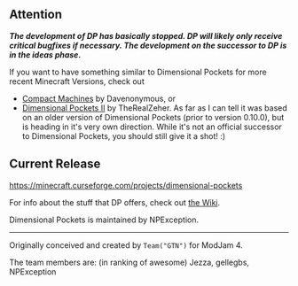 ## Attention
_**The development of DP has basically stopped. DP will likely only receive critical bugfixes if necessary. The development on the successor to DP is in the ideas phase.**_

If you want to have something similar to Dimensional Pockets for more recent Minecraft Versions, check out

- [Compact Machines](https://minecraft.curseforge.com/projects/compact-machines) by Davenonymous, or
- [Dimensional Pockets II](https://minecraft.curseforge.com/projects/dimensional-pockets-ii) by TheRealZeher. As far as I can tell it was based on an older version of Dimensional Pockets (prior to version 0.10.0), but is heading in it's very own direction. While it's not an official successor to Dimensional Pockets, you should still give it a shot! :) 

## Current Release
https://minecraft.curseforge.com/projects/dimensional-pockets

For info about the stuff that DP offers, check out [the Wiki](https://github.com/NPException/Dimensional-Pockets/wiki).

Dimensional Pockets is maintained by NPException.

---

Originally conceived and created by `Team("GTN")` for ModJam 4.

The team members are: (in ranking of awesome)
Jezza, gellegbs, NPException
